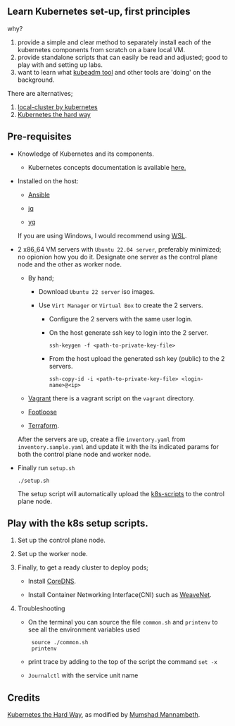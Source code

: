 ## Learn Kubernetes set-up, first principles

why?

1. provide a simple and clear method to separately install each of the kubernetes components from scratch on a bare local VM.
2. provide standalone scripts that can easily be read and adjusted; good to play with and setting up labs.
3. want to learn what [kubeadm tool](https://kubernetes.io/docs/setup/production-environment/tools/kubeadm/) and other tools are 'doing' on the background.

There are alternatives;

1. [local-cluster by kubernetes](https://github.com/kubernetes/kubernetes/blob/master/hack/local-up-cluster.sh)
2. [Kubernetes the hard way](https://github.com/kelseyhightower/kubernetes-the-hard-way)

## Pre-requisites

- Knowledge of Kubernetes and its components.
  
  - Kubernetes concepts documentation is available [here.](https://kubernetes.io/docs/concepts/overview/components/)

- Installed on the host:

  - [Ansible](https://docs.ansible.com/ansible/latest/installation_guide/installation_distros.html)

  - [jq](https://stedolan.github.io/jq/download/)

  - [yq](https://github.com/mikefarah/yq)

  If you are using Windows, I would recommend using [WSL](https://ubuntu.com/wsl).

- 2 x86_64 VM servers with `Ubuntu 22.04 server`, preferably minimized; no opionion how you do it. Designate one server as the control plane node and the other as worker node.

  * By hand;

    - Download `Ubuntu 22 server` iso images.

    - Use `Virt Manager` or `Virtual Box` to create the 2 servers.

      - Configure the 2 servers with the same user login.

      - On the host generate ssh key to login into the 2 server.

        ```
        ssh-keygen -f <path-to-private-key-file>
        ```

      - From the host upload the generated ssh key (public) to the 2 servers.

        ```
        ssh-copy-id -i <path-to-private-key-file> <login-name>@<ip>
        ```

  * [Vagrant](https://developer.hashicorp.com/vagrant/docs/installation) there is a vagrant script on the `vagrant` directory.


  * [Footloose](https://github.com/weaveworks/footloose)


  * [Terraform](https://developer.hashicorp.com/terraform/tutorials/aws-get-started/install-cli).


  After the servers are up, create a file `inventory.yaml` from `inventory.sample.yaml` and update it with the its indicated params for both the control plane node and worker node.

- Finally run `setup.sh`

  ```
  ./setup.sh
  ```

  The setup script will automatically upload the [k8s-scripts](./k8s-scripts) to the control plane node.



## Play with the k8s setup scripts.

1. Set up the control plane node.

2. Set up the worker node.

3. Finally, to get a ready cluster to deploy pods;

    - Install [CoreDNS](https://github.com/coredns/deployment/tree/master/kubernetes).

    - Install Container Networking Interface(CNI) such as [WeaveNet](https://www.weave.works/docs/net/latest/kubernetes/kube-addon/).

4. Troubleshooting
    
    - On the terminal you can source the file `common.sh` and `printenv` to see all the environment variables used
      
      ```commandline
       source ./common.sh
       printenv
      ```
      
    - print trace by adding to the top of the script the command `set -x`

    - `Journalctl` with the service unit name

## Credits

[Kubernetes the Hard Way](https://github.com/kelseyhightower/kubernetes-the-hard-way), as modified by [Mumshad Mannambeth](https://github.com/mmumshad/kubernetes-the-hard-way).


